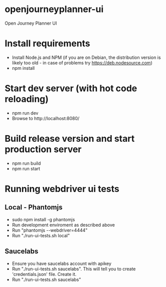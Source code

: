 # openjourneyplanner-ui
Open Journey Planner UI

# Install requirements
- Install Node.js and NPM
  (if you are on Debian, the distribution version is likely too old -
  in case of problems try https://deb.nodesource.com)
- npm install

# Start dev server (with hot code reloading)
- npm run dev
- Browse to http://localhost:8080/

# Build release version and start production server
- npm run build
- npm run start

# Running webdriver ui tests

## Local - Phantomjs
- sudo npm install -g phantomjs
- Run development enviroment as described above
- Run "phantomjs --webdriver=4444"
- Run "./run-ui-tests.sh local"

## Saucelabs 
- Ensure you have saucelabs account with apikey
- Run "./run-ui-tests.sh saucelabs". This will tell you to create 'credentials.json' file. Create it.
- Run "./run-ui-tests.sh saucelabs"
